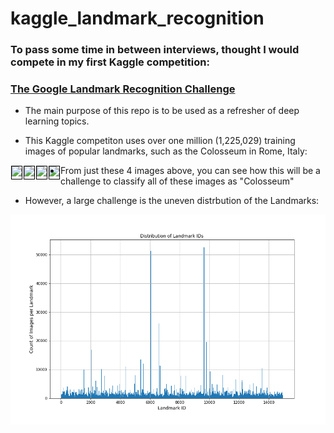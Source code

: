 # kaggle_landmark_recognition

### To pass some time in between interviews, thought I would compete in my first Kaggle competition:
### [The Google Landmark Recognition Challenge](https://www.kaggle.com/c/landmark-recognition-challenge) 

- The main purpose of this repo is to be used as a refresher of deep learning topics.

- This Kaggle competiton uses over one million (1,225,029) training images of popular landmarks, such as the Colosseum in Rome, Italy: 

<img style='height: 20px; margin: 1px; float: left; border: 1px solid black;' src='http://lh3.ggpht.com/-KXyELwqwp_Q/Ry-qmQAqwUI/AAAAAAAAAoU/SUt6osy86xk/s1600/' /><img style='height: 20px; margin: 1px; float: left; border: 1px solid black;' src='http://lh3.ggpht.com/-GtgCG7ZNNDw/TWWRUVMMpUI/AAAAAAAAC00/AUNX8bd957w/s1600/' /><img style='height: 20px; margin: 1px; float: left; border: 1px solid black;' src='http://lh6.ggpht.com/-Xc0B_C_xpfc/RsIor9h8-SI/AAAAAAAABK0/d6gJYx06eKI/s1600/' /><img style='height: 20px; margin: 1px; float: left; border: 1px solid black;' src='https://lh3.googleusercontent.com/-r7w0c7chrC8/TKvJKIyP-yI/AAAAAAAAAbE/G1GYmt5t-bg/s1600/' />

- From just these 4 images above, you can see how this will be a challenge to classify all of these images as "Colosseum"

- However, a large challenge is the uneven distrbution of the Landmarks:

![Landmark Distribution](/images/landmark_dist.png)

